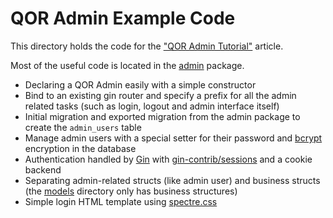 # QOR Admin Example Code

This directory holds the code for the 
["QOR Admin Tutorial"](https://blog.depa.do/post/qor-admin-tutorial) article.

Most of the useful code is located in the 
[admin](https://github.com/Depado/articles/tree/master/code/qor/admin) package.

- Declaring a QOR Admin easily with a simple constructor
- Bind to an existing gin router and specify a prefix for all the admin related
  tasks (such as login, logout and admin interface itself)
- Initial migration and exported migration from the admin package to create the
  `admin_users` table
- Manage admin users with a special setter for their password and 
  [bcrypt](https://godoc.org/golang.org/x/crypto/bcrypt) encryption in the 
  database
- Authentication handled by [Gin](http://github.com/gin-gonic/gin) with 
  [gin-contrib/sessions](https://github.com/gin-contrib/sessions) and a cookie 
  backend
- Separating admin-related structs (like admin user) and business structs (the 
  [models](https://github.com/Depado/articles/tree/master/code/qor/models) 
  directory only has business structures)
- Simple login HTML template using 
  [spectre.css](https://picturepan2.github.io/spectre/index.html)
